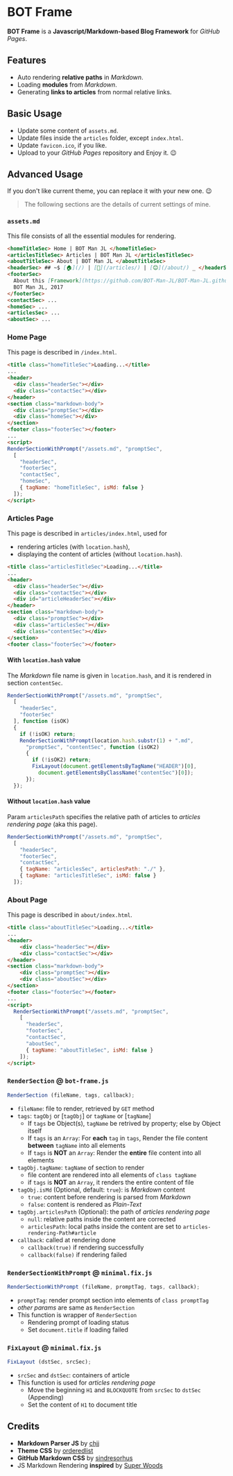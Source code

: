 ﻿# BOT Frame

**BOT Frame** is a **Javascript/Markdown-based Blog Framework** for *GitHub Pages*.

## Features

- Auto rendering **relative paths** in *Markdown*.
- Loading **modules** from *Markdown*.
- Generating **links to articles** from normal relative links.

## Basic Usage

- Update some content of `assets.md`.
- Update files inside the `articles` folder, except `index.html`.
- Update `favicon.ico`, if you like.
- Upload to your *GitHub Pages* repository and Enjoy it. 😉

## Advanced Usage

If you don't like current theme, you can replace it with your new one. 😉

> The following sections are the details of current settings of mine.

### `assets.md`

This file consists of all the essential modules for rendering.

``` markdown
<homeTitleSec> Home | BOT Man JL </homeTitleSec>
<articlesTitleSec> Articles | BOT Man JL </articlesTitleSec>
<aboutTitleSec> About | BOT Man JL </aboutTitleSec>
<headerSec> ## ~$ [🏠](/) | [📝](/articles/) | [😊](/about/) _ </headerSec>
<footerSec>
  About this [Framework](https://github.com/BOT-Man-JL/BOT-Man-JL.github.io)
  BOT Man JL, 2017
</footerSec>
<contactSec> ...
<homeSec> ...
<articlesSec> ...
<aboutSec> ...
```

### Home Page

This page is described in `/index.html`.

``` html
<title class="homeTitleSec">Loading...</title>
...
<header>
  <div class="headerSec"></div>
  <div class="contactSec"></div>
</header>
<section class="markdown-body">
  <div class="promptSec"></div>
  <div class="homeSec"></div>
</section>
<footer class="footerSec"></footer>
...
<script>
RenderSectionWithPrompt("/assets.md", "promptSec",
  [
    "headerSec",
    "footerSec",
    "contactSec",
    "homeSec",
    { tagName: "homeTitleSec", isMd: false }
  ]);
</script>
```

### Articles Page

This page is described in `articles/index.html`, used for

- rendering articles (with `location.hash`),
- displaying the content of articles (without `location.hash`).

``` html
<title class="articlesTitleSec">Loading...</title>
...
<header>
  <div class="headerSec"></div>
  <div class="contactSec"></div>
  <div id="articleHeaderSec"></div>
</header>
<section class="markdown-body">
  <div class="promptSec"></div>
  <div class="articlesSec"></div>
  <div class="contentSec"></div>
</section>
<footer class="footerSec"></footer>
```

#### With `location.hash` value

The *Markdown* file name is given in `location.hash`,
and it is rendered in section `contentSec`.

``` javascript
RenderSectionWithPrompt("/assets.md", "promptSec",
  [
    "headerSec",
    "footerSec"
  ], function (isOK)
  {
    if (!isOK) return;
    RenderSectionWithPrompt(location.hash.substr(1) + ".md",
      "promptSec", "contentSec", function (isOK2)
      {
        if (!isOK2) return;
        FixLayout(document.getElementsByTagName("HEADER")[0],
          document.getElementsByClassName("contentSec")[0]);
      });
  });
```

#### Without `location.hash` value

Param `articlesPath` specifies the relative path
of articles to *articles rendering page* (aka this page).

``` javascript
RenderSectionWithPrompt("/assets.md", "promptSec",
  [
    "headerSec",
    "footerSec",
    "contactSec",
    { tagName: "articlesSec", articlesPath: "./" },
    { tagName: "articlesTitleSec", isMd: false }
  ]);
```

### About Page

This page is described in `about/index.html`.

``` html
<title class="aboutTitleSec">Loading...</title>
...
<header>
    <div class="headerSec"></div>
    <div class="contactSec"></div>
</header>
<section class="markdown-body">
    <div class="promptSec"></div>
    <div class="aboutSec"></div>
</section>
<footer class="footerSec"></footer>
...
<script>
  RenderSectionWithPrompt("/assets.md", "promptSec",
    [
      "headerSec",
      "footerSec",
      "contactSec",
      "aboutSec",
      { tagName: "aboutTitleSec", isMd: false }
    ]);
</script>
```

### `RenderSection` @ `bot-frame.js`

``` javascript
RenderSection (fileName, tags, callback);
```

- `fileName`: file to render, retrieved by `GET` method
- `tags`: `tagObj` or [`tagObj`] or `tagName` or [`tagName`]
  - If `tags` be Object(s), `tagName` be retrived by property; else by Object itself
  - If `tags` is an `Array`: For **each** `tag` in `tags`,
    Render the file content **between** `tagName` into all elements
  - If `tags` is **NOT** an `Array`:
    Render the **entire** file content into all elements
- `tagObj.tagName`: `tagName` of section to render
  - file content are rendered into all elements of `class tagName`
  - if `tags` is **NOT** an `Array`, it renders the entire content of file
- `tagObj.isMd` (Optional, default: `true`): is *Markdown* content
  - `true`: content before rendering is parsed from *Markdown*
  - `false`: content is rendered as *Plain-Text*
- `tagObj.articlesPath` (Optional): the path of *articles rendering page*
  - `null`: relative paths inside the content are corrected
  - `articlesPath`: local paths inside the content are set to `articles-rendering-Path#article`
- `callback`: called at rendering done
  - `callback(true)` if rendering successfully
  - `callback(false)` if rendering failed

### `RenderSectionWithPrompt` @ `minimal.fix.js`

``` javascript
RenderSectionWithPrompt (fileName, promptTag, tags, callback);
```

- `promptTag`: render prompt section into elements of `class promptTag`
- *other params* are same as `RenderSection`
- This function is wrapper of `RenderSection`
  - Rendering prompt of loading status
  - Set `document.title` if loading failed

### `FixLayout` @ `minimal.fix.js`

``` javascript
FixLayout (dstSec, srcSec);
```

- `srcSec` and `dstSec`: containers of article
- This function is used for *articles rendering page*
  - Move the beginning `H1` and `BLOCKQUOTE` from `srcSec` to `dstSec` (Appending)
  - Set the content of `H1` to document title

## Credits

- **Markdown Parser JS** by [chjj](https://github.com/chjj/marked)
- **Theme CSS** by [orderedlist](https://github.com/orderedlist/minimal)
- **GitHub Markdown CSS** by [sindresorhus](https://github.com/sindresorhus/github-markdown-css)
- JS Markdown Rendering **inspired** by [Super Woods](https://cjmm.github.io/profile/)